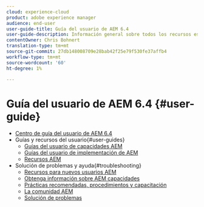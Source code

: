 ```yaml
---
cloud: experience-cloud
product: adobe experience manager
audience: end-user
user-guide-title: Guía del usuario de AEM 6.4
user-guide-description: Información general sobre todos los recursos esenciales para comprender, instalar, administrar y utilizar AEM 6.4.
contentOwner: Chris Bohnert
translation-type: tm+mt
source-git-commit: 27db148008709e28bab42f25e79f530fe37affb4
workflow-type: tm+mt
source-wordcount: '60'
ht-degree: 1%

---
```



# Guía del usuario de AEM 6.4 {#user-guide}

+ [Centro de guía del usuario de AEM 6.4](home.md)
+ Guías y recursos del usuario{#user-guides}
   + [Guías del usuario de capacidades AEM](capabilities.md)
   + [Guías del usuario de implementación de AEM](implementation.md)
   + [Recursos AEM](resources.md)
+ Solución de problemas y ayuda{#troubleshooting}
   + [Recursos para nuevos usuarios AEM](new.md)
   + [Obtenga información sobre AEM capacidades](learn.md)
   + [Prácticas recomendadas, procedimientos y capacitación](best-practice.md)
   + [La comunidad AEM](community.md)
   + [Solución de problemas](troubleshooting.md)
